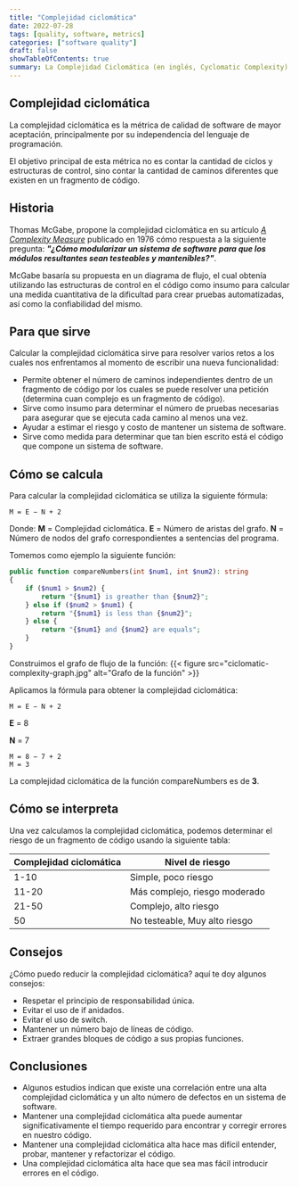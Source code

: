 ```yaml
---
title: "Complejidad ciclomática"
date: 2022-07-28
tags: [quality, software, metrics]
categories: ["software quality"]
draft: false
showTableOfContents: true
summary: La Complejidad Ciclomática (en inglés, Cyclomatic Complexity) es una métrica del software en ingeniería del software que proporciona una medición cuantitativa de la complejidad lógica de un programa.
---
```

## Complejidad ciclomática
La complejidad ciclomática es la métrica de calidad de software de mayor aceptación, principalmente por su independencia del lenguaje de programación.

El objetivo principal de esta métrica no es contar la cantidad de ciclos y estructuras de control, sino contar la cantidad de caminos diferentes que existen en un fragmento de código.

## Historia
Thomas McGabe, propone la complejidad ciclomática en su artículo *[A Complexity Measure](http://www.literateprogramming.com/mccabe.pdf)* publicado en 1976 cómo respuesta a la siguiente pregunta:
***"¿Cómo modularizar un sistema de software para que los módulos resultantes sean testeables y mantenibles?"***.

McGabe basaría su propuesta en un diagrama de flujo, el cual obtenía utilizando las estructuras de control en el código como insumo para calcular una medida cuantitativa de la dificultad para crear pruebas automatizadas, así como la confiabilidad del mismo.

## Para que sirve
Calcular la complejidad ciclomática sirve para resolver varios retos a los cuales nos enfrentamos al momento de escribir una nueva funcionalidad:

 * Permite obtener el número de caminos independientes dentro de un fragmento de código por los cuales se puede resolver una petición (determina cuan complejo es un fragmento de código).
 * Sirve como insumo para determinar el número de pruebas necesarias para asegurar que se ejecuta cada camino al menos una vez.
 * Ayudar a estimar el riesgo y costo de mantener un sistema de software.
 * Sirve como medida para determinar que tan bien escrito está el código que compone un sistema de software.

## Cómo se calcula

Para calcular la complejidad ciclomática se utiliza la siguiente fórmula:
```
M = E − N + 2
```

Donde:
**M** = Complejidad ciclomática.
**E** = Número de aristas del grafo.
**N** = Número de nodos del grafo correspondientes a sentencias del programa.

Tomemos como ejemplo la siguiente función:
```php
public function compareNumbers(int $num1, int $num2): string
{
    if ($num1 > $num2) {
        return "{$num1} is greather than {$num2}";
    } else if ($num2 > $num1) {
        return "{$num1} is less than {$num2}";
    } else {
        return "{$num1} and {$num2} are equals";
    }
}
```

Construimos el grafo de flujo de la función:
{{<
    figure src="ciclomatic-complexity-graph.jpg"
    alt="Grafo de la función"
    >}}

Aplicamos la fórmula para obtener la complejidad ciclomática:
```
M = E − N + 2
```

**E** = 8

**N** = 7

```
M = 8 − 7 + 2
M = 3
```

La complejidad ciclomática de la función compareNumbers es de **3**.

## Cómo se interpreta
Una vez calculamos la complejidad ciclomática, podemos determinar el riesgo de un fragmento de código usando la siguiente tabla:

| Complejidad ciclomática | Nivel de riesgo               |
|--------------------------|-------------------------------|
| 1-10                     | Simple, poco riesgo           |
| 11-20                    | Más complejo, riesgo moderado |
| 21-50                    | Complejo, alto riesgo         |
| 50                       | No testeable, Muy alto riesgo |

## Consejos
¿Cómo puedo reducir la complejidad ciclomática? aquí te doy algunos consejos:

 * Respetar el principio de responsabilidad única.
 * Evitar el uso de if anidados.
 * Evitar el uso de switch.
 * Mantener un número bajo de líneas de código.
 * Extraer grandes bloques de código a sus propias funciones.

## Conclusiones

 * Algunos estudios indican que existe una correlación entre una alta complejidad ciclomática y un alto número de defectos en un sistema de software.
 * Mantener una complejidad ciclomática alta puede aumentar significativamente el tiempo requerido para encontrar y corregir errores en nuestro código.
 * Mantener una complejidad ciclomática alta hace mas difícil entender, probar, mantener y refactorizar el código.
 * Una complejidad ciclomática alta hace que sea mas fácil introducir errores en el código.

